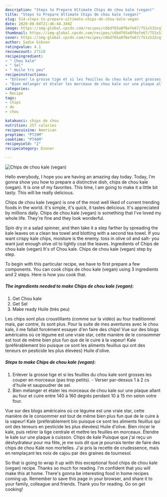 ```yaml
---
description: "Steps to Prepare Ultimate Chips de chou kale (vegan)"
title: "Steps to Prepare Ultimate Chips de chou kale (vegan)"
slug: 514-steps-to-prepare-ultimate-chips-de-chou-kale-vegan
date: 2020-08-04T21:46:44.349Z
image: https://img-global.cpcdn.com/recipes/c6bdf65a0f6efe67/751x532cq70/chips-de-chou-kale-vegan-photo-principale-de-la-recette.jpg
thumbnail: https://img-global.cpcdn.com/recipes/c6bdf65a0f6efe67/751x532cq70/chips-de-chou-kale-vegan-photo-principale-de-la-recette.jpg
cover: https://img-global.cpcdn.com/recipes/c6bdf65a0f6efe67/751x532cq70/chips-de-chou-kale-vegan-photo-principale-de-la-recette.jpg
author: Sadie Gibson
ratingvalue: 4.1
reviewcount: 27110
recipeingredient:
- " Chou kale"
- " Sel"
- " Huile trs peu"
recipeinstructions:
- "Enlever la grosse tige et si les feuilles du chou kale sont grosses les couper en morceaux (pas trop petits). Verser par-dessus 1 à 2 cs d&#39;huile et saupoudrer de sel."
- "Bien mélanger et étaler les morceaux de chou kale sur une plaque allant au four et cuire entre 140 à 160 degrés pendant 10 à 15 mn selon votre four."
categories:
- Recipe
tags:
- chips
- de
- chou

katakunci: chips de chou 
nutrition: 257 calories
recipecuisine: American
preptime: "PT29M"
cooktime: "PT46M"
recipeyield: "2"
recipecategory: Dinner

---
```



![Chips de chou kale (vegan)](https://img-global.cpcdn.com/recipes/c6bdf65a0f6efe67/751x532cq70/chips-de-chou-kale-vegan-photo-principale-de-la-recette.jpg)

Hello everybody, I hope you are having an amazing day today. Today, I'm gonna show you how to prepare a distinctive dish, chips de chou kale (vegan). It is one of my favorites. This time, I am going to make it a little bit tasty. This will be really delicious.

Chips de chou kale (vegan) is one of the most well liked of current trending foods in the world. It's simple, it's quick, it tastes delicious. It's appreciated by millions daily. Chips de chou kale (vegan) is something that I've loved my whole life. They're fine and they look wonderful.

Spin dry in a salad spinner, and then take it a step farther by spreading the kale leaves on a clean tea towel and blotting with a second tea towel. If you want crispy kale chips, moisture is the enemy. toss in olive oil and salt- you want just enough olive oil to lightly coat the leaves. Ingredients of Chips de chou kale (vegan) It&#39;s of Chou kale. Chips de chou kale (vegan) step by step.


To begin with this particular recipe, we have to first prepare a few components. You can cook chips de chou kale (vegan) using 3 ingredients and 2 steps. Here is how you cook that.

<!--inarticleads1-->

##### The ingredients needed to make Chips de chou kale (vegan):

1. Get  Chou kale
1. Get  Sel
1. Make ready  Huile (très peu)


Les chips sont plus croustillants (comme sur la vidéo) au four traditionnel mais, par contre, ils sont plus. Pour la suite de mes aventures avec le chou kale, il me fallait forcément essayer d&#39;en faire des chips! Vue sur des blogs américains où ce légume est une vraie star, cette manière de le consommer est tout de même bien plus fun que de le cuire à la vapeur! Kale (préférablement bio puisque ce sont les aliments feuillus qui ont des teneurs en pesticide les plus élevées) Huile d&#39;olive. 

<!--inarticleads2-->

##### Steps to make Chips de chou kale (vegan):

1. Enlever la grosse tige et si les feuilles du chou kale sont grosses les couper en morceaux (pas trop petits). - Verser par-dessus 1 à 2 cs d&#39;huile et saupoudrer de sel.
1. Bien mélanger et étaler les morceaux de chou kale sur une plaque allant au four et cuire entre 140 à 160 degrés pendant 10 à 15 mn selon votre four.


Vue sur des blogs américains où ce légume est une vraie star, cette manière de le consommer est tout de même bien plus fun que de le cuire à la vapeur! Kale (préférablement bio puisque ce sont les aliments feuillus qui ont des teneurs en pesticide les plus élevées) Huile d&#39;olive. Bien rincer le kale, puis retirer la tige centrale et mettre les feuilles en morceaux. Étendre le kale sur une plaque à cuisson. Chips de kale Puisque que j&#39;ai reçu un déshydrateur pour ma fête, je me suis dit que je pourrais tenter de faire des chips de chou Kale non mortelles. J&#39;ai pris la recette de crudessence, mais en remplaçant les noix de cajou par des graines de tournesol. 

So that is going to wrap it up with this exceptional food chips de chou kale (vegan) recipe. Thanks so much for reading. I'm confident that you will make this at home. There's gonna be interesting food in home recipes coming up. Remember to save this page in your browser, and share it to your family, colleague and friends. Thank you for reading. Go on get cooking!
